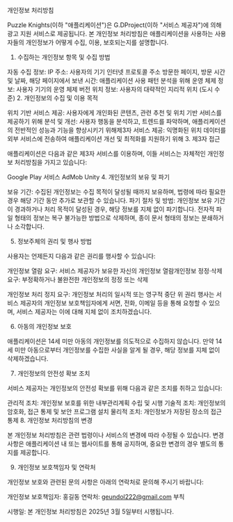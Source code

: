 개인정보 처리방침

Puzzle Knights(이하 "애플리케이션")은 G.DProject(이하 "서비스 제공자")에 의해 광고 지원 서비스로 제공됩니다. 본 개인정보 처리방침은 애플리케이션을 사용하는 사용자들의 개인정보가 어떻게 수집, 이용, 보호되는지를 설명합니다.

1. 수집하는 개인정보 항목 및 수집 방법

자동 수집 정보:
IP 주소: 사용자의 기기 인터넷 프로토콜 주소​
방문한 페이지, 방문 시간 및 날짜, 해당 페이지에서 보낸 시간: 애플리케이션 사용 패턴 분석을 위해​
운영 체제 정보: 사용자 기기의 운영 체제 버전​
위치 정보: 사용자의 대략적인 지리적 위치 (도시 수준)​
2. 개인정보의 수집 및 이용 목적

위치 기반 서비스 제공: 사용자에게 개인화된 콘텐츠, 관련 추천 및 위치 기반 서비스를 제공하기 위해​
분석 및 개선: 사용자 행동을 분석하고, 트렌드를 파악하며, 애플리케이션의 전반적인 성능과 기능을 향상시키기 위해​
제3자 서비스 제공: 익명화된 위치 데이터를 외부 서비스에 전송하여 애플리케이션 개선 및 최적화를 지원하기 위해​
3. 제3자 접근

애플리케이션은 다음과 같은 제3자 서비스를 이용하며, 이들 서비스는 자체적인 개인정보 처리방침을 가지고 있습니다:

Google Play 서비스
AdMob
Unity
4. 개인정보의 보유 및 파기

보유 기간: 수집된 개인정보는 수집 목적이 달성될 때까지 보유하며, 법령에 따라 필요한 경우 해당 기간 동안 추가로 보관할 수 있습니다.​
파기 절차 및 방법: 개인정보 보유 기간이 경과하거나 처리 목적이 달성된 경우, 해당 정보를 지체 없이 파기합니다. 전자적 파일 형태의 정보는 복구 불가능한 방법으로 삭제하며, 종이 문서 형태의 정보는 분쇄하거나 소각합니다.​

5. 정보주체의 권리 및 행사 방법

사용자는 언제든지 다음과 같은 권리를 행사할 수 있습니다:

개인정보 열람 요구: 서비스 제공자가 보유한 자신의 개인정보 열람​
개인정보 정정·삭제 요구: 부정확하거나 불완전한 개인정보의 정정 또는 삭제​

개인정보 처리 정지 요구: 개인정보 처리의 일시적 또는 영구적 중단​
위 권리 행사는 서비스 제공자의 개인정보 보호책임자에게 서면, 전화, 이메일 등을 통해 요청할 수 있으며, 서비스 제공자는 이에 대해 지체 없이 조치하겠습니다.​

6. 아동의 개인정보 보호

애플리케이션은 14세 미만 아동의 개인정보를 의도적으로 수집하지 않습니다. 만약 14세 미만 아동으로부터 개인정보를 수집한 사실을 알게 될 경우, 해당 정보를 지체 없이 삭제하겠습니다.​

7. 개인정보의 안전성 확보 조치

서비스 제공자는 개인정보의 안전성 확보를 위해 다음과 같은 조치를 취하고 있습니다:

관리적 조치: 개인정보 보호를 위한 내부관리계획 수립 및 시행​
기술적 조치: 개인정보의 암호화, 접근 통제 및 보안 프로그램 설치​
물리적 조치: 개인정보가 저장된 장소의 접근 통제​
8. 개인정보 처리방침의 변경

본 개인정보 처리방침은 관련 법령이나 서비스의 변경에 따라 수정될 수 있습니다. 변경 사항은 애플리케이션 내 또는 웹사이트를 통해 공지하며, 중요한 변경의 경우 별도의 통지를 제공합니다.​

9. 개인정보 보호책임자 및 연락처

개인정보 보호와 관련된 문의 사항은 아래의 연락처로 문의해 주시기 바랍니다:

개인정보 보호책임자: 홍길동​
연락처: geundol222@gmail.com​
부칙

시행일: 본 개인정보 처리방침은 2025년 3월 5일부터 시행됩니다.
